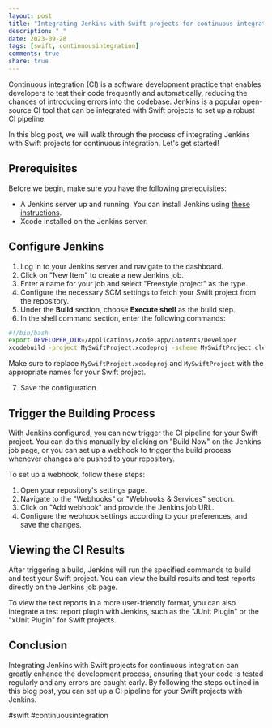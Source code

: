 ```yaml
---
layout: post
title: "Integrating Jenkins with Swift projects for continuous integration"
description: " "
date: 2023-09-28
tags: [swift, continuousintegration]
comments: true
share: true
---
```


Continuous integration (CI) is a software development practice that enables developers to test their code frequently and automatically, reducing the chances of introducing errors into the codebase. Jenkins is a popular open-source CI tool that can be integrated with Swift projects to set up a robust CI pipeline.

In this blog post, we will walk through the process of integrating Jenkins with Swift projects for continuous integration. Let's get started!

## Prerequisites

Before we begin, make sure you have the following prerequisites:

- A Jenkins server up and running. You can install Jenkins using [these instructions](https://www.jenkins.io/doc/book/installing/).
- Xcode installed on the Jenkins server.

## Configure Jenkins

1. Log in to your Jenkins server and navigate to the dashboard.
2. Click on "New Item" to create a new Jenkins job.
3. Enter a name for your job and select "Freestyle project" as the type.
4. Configure the necessary SCM settings to fetch your Swift project from the repository.
5. Under the **Build** section, choose **Execute shell** as the build step.
6. In the shell command section, enter the following commands:

```bash
#!/bin/bash
export DEVELOPER_DIR=/Applications/Xcode.app/Contents/Developer
xcodebuild -project MySwiftProject.xcodeproj -scheme MySwiftProject clean build test
```

Make sure to replace `MySwiftProject.xcodeproj` and `MySwiftProject` with the appropriate names for your Swift project.

7. Save the configuration.

## Trigger the Building Process

With Jenkins configured, you can now trigger the CI pipeline for your Swift project. You can do this manually by clicking on "Build Now" on the Jenkins job page, or you can set up a webhook to trigger the build process whenever changes are pushed to your repository.

To set up a webhook, follow these steps:

1. Open your repository's settings page.
2. Navigate to the "Webhooks" or "Webhooks & Services" section.
3. Click on "Add webhook" and provide the Jenkins job URL.
4. Configure the webhook settings according to your preferences, and save the changes.

## Viewing the CI Results

After triggering a build, Jenkins will run the specified commands to build and test your Swift project. You can view the build results and test reports directly on the Jenkins job page.

To view the test reports in a more user-friendly format, you can also integrate a test report plugin with Jenkins, such as the "JUnit Plugin" or the "xUnit Plugin" for Swift projects.

## Conclusion

Integrating Jenkins with Swift projects for continuous integration can greatly enhance the development process, ensuring that your code is tested regularly and any errors are caught early. By following the steps outlined in this blog post, you can set up a CI pipeline for your Swift projects with Jenkins.

#swift #continuousintegration